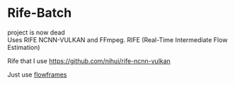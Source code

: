 # Rife-Batch
project is now dead
<br>
Uses RIFE NCNN-VULKAN and FFmpeg. 
RIFE (Real-Time Intermediate Flow Estimation) 

Rife that I use https://github.com/nihui/rife-ncnn-vulkan

Just use [flowframes](https://nmkd.itch.io/flowframes)
